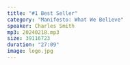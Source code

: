 ```yaml
---
title: "#1 Best Seller"
category: "Manifesto: What We Believe"
speaker: Charles Smith
mp3: 20240218.mp3
size: 39116723
duration: "27:09"
image: logo.jpg
---
```

